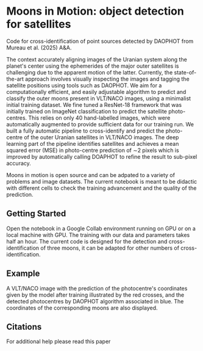 # Moons in Motion: object detection for satellites

Code for cross-identification of point sources detected by DAOPHOT from Mureau et al. (2025) A&A.

The context accurately aligning images of the Uranian system along the planet's center using the ephemerides of the major outer satellites is challenging due to the apparent motion of the latter. Currently, the state-of-the-art approach involves visually inspecting the images and tagging the satellite positions using tools such as DAOPHOT. 
We aim for a computationally efficient, and easily adjustable algorithm to predict and classify the outer moons present in VLT/NACO images, using a minimalist initial training dataset. We fine tuned a ResNet-18 framework that was initially trained on ImageNet classification to predict the satellite photo-centres. This relies on only 40 hand-labelled images, which were automatically augmented to provide sufficient data for our training run. We built a fully automatic pipeline to cross-identify and predict the photo-centre of the outer Uranian satellites in VLT/NACO images. The deep learning part of the pipeline identifies satellites and achieves a mean squared error (MSE) in photo-centre prediction of $\sim$2 pixels which is improved by automatically calling DOAPHOT to refine the result to sub-pixel accuracy.

Moons in motion is open source and can be adpated to a variety of problems and image datasets. The current notebook is meant to be didactic with different cells to check the training advancement and the quality of the prediction.

## Getting Started

Open the notebook in a Google Collab environment running on GPU or on a local machine with GPU. The training with our data and parameters takes half an hour. The current code is designed for the detection and cross-identification of three moons, it can be adapted for other numbers of cross-identification.

## Example
A VLT/NACO image with the prediction of the photocentre's coordinates given by the model after training illustrated by the red crosses, and the detected photocentres by DAOPHOT algorithm associated in blue. The coordinates of the corresponding moons are also displayed.


## Citations
For additional help please read this paper 
